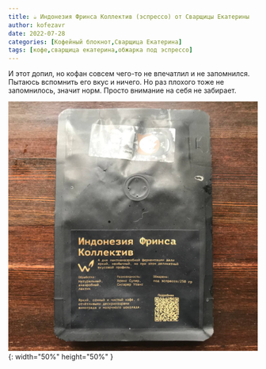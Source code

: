 ```yaml
---
title: ☕️ Индонезия Фринса Коллектив (эспрессо) от Сварщицы Екатерины
author: kofezavr
date: 2022-07-28
categories: [Кофейный блокнот,Сварщица Екатерина]
tags: [кофе,сварщица екатерина,обжарка под эспрессо]
--- 
```


И этот допил, но кофан совсем чего-то не впечатлил и не запомнился. Пытаюсь вспомнить его вкус и ничего. Но раз плохого тоже не запомнилось, значит норм. Просто внимание на себя не забирает.

![Индонезия Фринса Коллектив (эспрессо) от Сварщицы Екатерины](/assets/img/posts/22/07/indonesia-frinsa-collective.jpg){: width="50%" height="50%" }